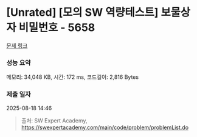 # [Unrated] [모의 SW 역량테스트] 보물상자 비밀번호 - 5658 

[문제 링크](https://swexpertacademy.com/main/code/problem/problemDetail.do?contestProbId=AWXRUN9KfZ8DFAUo) 

### 성능 요약

메모리: 34,048 KB, 시간: 172 ms, 코드길이: 2,816 Bytes

### 제출 일자

2025-08-18 14:46



> 출처: SW Expert Academy, https://swexpertacademy.com/main/code/problem/problemList.do
